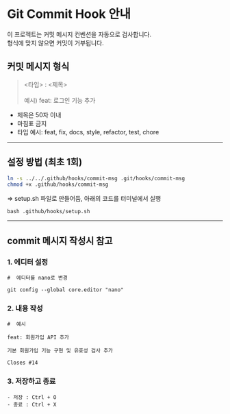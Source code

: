 # Git Commit Hook 안내

이 프로젝트는 커밋 메시지 컨벤션을 자동으로 검사합니다.  
형식에 맞지 않으면 커밋이 거부됩니다.

## 커밋 메시지 형식

> <타입> : <제목>
> <br><br> 예시) feat: 로그인 기능 추가

- 제목은 50자 이내
- 마침표 금지
- 타입 예시: feat, fix, docs, style, refactor, test, chore

---

## 설정 방법 (최초 1회)

```bash
ln -s ../../.github/hooks/commit-msg .git/hooks/commit-msg
chmod +x .github/hooks/commit-msg
```
=> setup.sh 파일로 만들어둠, 아래의 코드를 터미널에서 실행

```터미널에서 실행
bash .github/hooks/setup.sh
```

---
## commit 메시지 작성시 참고
### 1. 에디터 설정
```터미널에서 실행
#  에디터를 nano로 변경

git config --global core.editor "nano"
```

### 2. 내용 작성
```터미널에서 실행
#  예시

feat: 회원가입 API 추가

기본 회원가입 기능 구현 및 유효성 검사 추가

Closes #14

```

### 3. 저장하고 종료
```
- 저장 : Ctrl + O
- 종료 : Ctrl + X
```